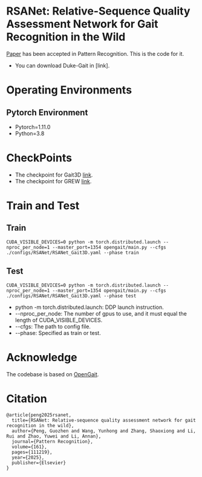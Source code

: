 # RSANet: Relative-Sequence Quality Assessment Network for Gait Recognition in the Wild
[Paper](https://doi.org/10.1016/j.patcog.2024.111219) has been accepted in Pattern Recognition. This is the code for it.
* You can download Duke-Gait in [link].
# Operating Environments
## Pytorch Environment
* Pytorch=1.11.0
* Python=3.8
# CheckPoints
* The checkpoint for Gait3D [link](https://pan.baidu.com/s/1nfdcGeCWNOpq2FH62jKSSw?pwd=hxa4).
* The checkpoint for GREW [link](https://pan.baidu.com/s/1-eejS7eiI-NX44KqOWQ8HQ?pwd=3ftb).
# Train and Test
## Train
```
CUDA_VISIBLE_DEVICES=0 python -m torch.distributed.launch --nproc_per_node=1 --master_port=1354 opengait/main.py --cfgs ./configs/RSANet/RSANet_Gait3D.yaml --phase train
```
## Test
```
CUDA_VISIBLE_DEVICES=0 python -m torch.distributed.launch --nproc_per_node=1 --master_port=1354 opengait/main.py --cfgs ./configs/RSANet/RSANet_Gait3D.yaml --phase test
```
* python -m torch.distributed.launch: DDP launch instruction.
* --nproc_per_node: The number of gpus to use, and it must equal the length of CUDA_VISIBLE_DEVICES.
* --cfgs: The path to config file.
* --phase: Specified as train or test.
# Acknowledge
The codebase is based on [OpenGait](https://github.com/ShiqiYu/OpenGait).
# Citation
```
@article{peng2025rsanet,
  title={RSANet: Relative-sequence quality assessment network for gait recognition in the wild},
  author={Peng, Guozhen and Wang, Yunhong and Zhang, Shaoxiong and Li, Rui and Zhao, Yuwei and Li, Annan},
  journal={Pattern Recognition},
  volume={161},
  pages={111219},
  year={2025},
  publisher={Elsevier}
}
```
